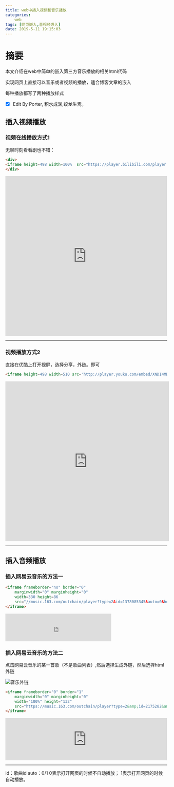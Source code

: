 ```yaml
---
title: web中插入视频和音乐播放
categories:
    web
tags: [网页嵌入,音视频嵌入]
date: 2019-5-11 19:15:03
---
```


# 摘要

本文介绍在web中简单的嵌入第三方音乐播放的相关html代码

实现网页上直接可以音乐或者视频的播放，适合博客文章的嵌入

每种播放都写了两种播放样式

- [x] Edit By Porter, 积水成渊,蛟龙生焉。

<!-- more -->

## 插入视频播放

### 视频在线播放方式1

无聊时刻看看剧也不错：
```html
<div>
<iframe height=498 width=100%  src="https://player.bilibili.com/player.html?aid=38792500&cid=68183480&page=1" scrolling="no" border="0" frameborder="no" framespacing="0" allowfullscreen="true"> </iframe>
</div>
```

<div>
<iframe height=498 width=100%  src="https://player.bilibili.com/player.html?aid=38792500&cid=68183480&page=1" scrolling="no" border="0" frameborder="no" framespacing="0" allowfullscreen="true"> </iframe>
</div>

---

### 视频播放方式2

直接在优酷上打开视屏，选择分享，外链。即可

```html
<iframe height=498 width=510 src='http://player.youku.com/embed/XNDI4MDk3Mjc0NA==' frameborder=0 'allowfullscreen'></iframe>
```

<iframe height=498 width=510 src='http://player.youku.com/embed/XNDI4MDk3Mjc0NA==' frameborder=0 'allowfullscreen'></iframe>

----

## 插入音频播放

### 插入网易云音乐的方法一

```html
<iframe frameborder="no" border="0" 
	marginwidth="0" marginheight="0" 
	width=330 height=86 
	src="//music.163.com/outchain/player?type=2&id=1378085345&auto=0&height=66">
</iframe>
```

<iframe frameborder="no" border="0" 
	marginwidth="0" marginheight="0" 
	width=330 height=86 
	src="http://y.qq.com/n/yqq/song/004YUIB22WvTWe.html&auto=0&height=66">
</iframe>

### 插入网易云音乐的方法二

点击网易云音乐的某一首歌（不是歌曲列表）,然后选择生成外链，然后选择html外链

![音乐外链](https://s2.ax1x.com/2019/08/01/eUguh6.png)


```html
<iframe frameborder="0" border="1" 
    marginwidth="0" marginheight="0"
    width="100%" height="132"
    src="https://music.163.com/outchain/player?type=2&amp;id=2175282&amp;auto=0&amp;height=80">
</iframe>
```

<iframe frameborder="0" border="1" 
    marginwidth="0" marginheight="0"
    width="100%" height="132"
    src="https://music.163.com/outchain/player?type=2&amp;id=2175282&amp;auto=0&amp;height=80">
</iframe>

---

id：歌曲id 
auto：0/1 
0表示打开网页的时候不自动播放； 
1表示打开网页的时候自动播放。





